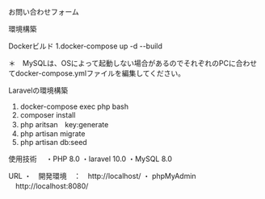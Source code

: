 お問い合わせフォーム

環境構築

Dockerビルド
1.docker-compose up -d --build

＊　MySQLは、OSによって起動しない場合があるのでそれぞれのPCに合わせてdocker-compose.ymlファイルを編集してください。

Laravelの環境構築
1. docker-compose exec php bash
2. composer install
3. php aritsan　key:generate
4. php artisan migrate
5. php artisan db:seed

使用技術　
・PHP 8.0
・laravel 10.0
・MySQL 8.0

URL
・　開発環境　：　http://localhost/
・ phpMyAdmin 　http://localhost:8080/
